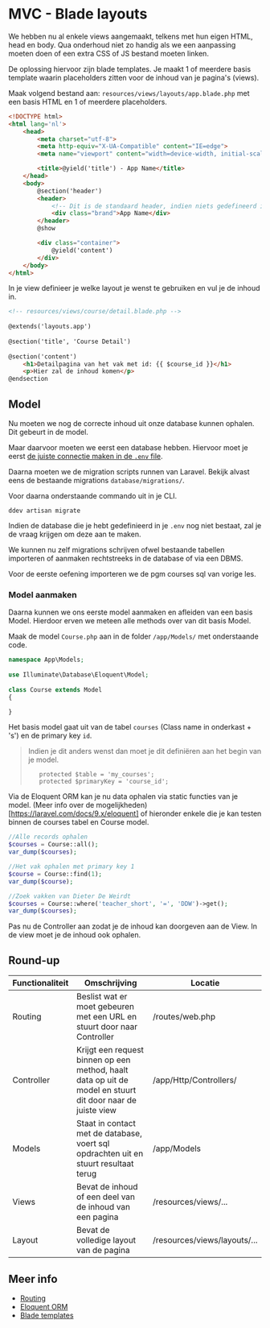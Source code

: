 # MVC - Blade layouts

We hebben nu al enkele views aangemaakt, telkens met hun eigen HTML, head en body. Qua onderhoud niet zo handig als we een aanpassing moeten doen of een extra CSS of JS bestand moeten linken.

De oplossing hiervoor zijn blade templates. Je maakt 1 of meerdere basis template waarin placeholders zitten voor de inhoud van je pagina's (views).

Maak volgend bestand aan: `resources/views/layouts/app.blade.php` met een basis HTML en 1 of meerdere placeholders.

```html
<!DOCTYPE html>
<html lang='nl'>
    <head>
        <meta charset="utf-8">
        <meta http-equiv="X-UA-Compatible" content="IE=edge">
        <meta name="viewport" content="width=device-width, initial-scale=1">

        <title>@yield('title') - App Name</title>
    </head>
    <body>
        @section('header')
        <header>
            <!-- Dit is de standaard header, indien niets gedefineerd in de view zal deze verschijnen. -->
            <div class="brand">App Name</div>
        </header>
        @show

        <div class="container">
            @yield('content')
        </div>
    </body>
</html>
```

In je view definieer je welke layout je wenst te gebruiken en vul je de inhoud in.

```html
<!-- resources/views/course/detail.blade.php -->
 
@extends('layouts.app')
 
@section('title', 'Course Detail')
 
@section('content')
    <h1>Detailpagina van het vak met id: {{ $course_id }}</h1>
    <p>Hier zal de inhoud komen</p>
@endsection
```

## Model

Nu moeten we nog de correcte inhoud uit onze database kunnen ophalen. Dit gebeurt in de model.

Maar daarvoor moeten we eerst een database hebben. Hiervoor moet je eerst [de juiste connectie maken in de `.env` file](/laravel/laravel/databases/connecting.html).

Daarna moeten we de migration scripts runnen van Laravel. Bekijk alvast eens de bestaande migrations `database/migrations/`.

Voor daarna onderstaande commando uit in je CLI.

```
ddev artisan migrate
```

Indien de database die je hebt gedefinieerd in je `.env` nog niet bestaat, zal je de vraag krijgen om deze aan te maken.

We kunnen nu zelf migrations schrijven ofwel bestaande tabellen importeren of aanmaken rechtstreeks in de database of via een DBMS.

Voor de eerste oefening importeren we de pgm courses sql van vorige les.

### Model aanmaken

Daarna kunnen we ons eerste model aanmaken en afleiden van een basis Model. Hierdoor erven we meteen alle methods over van dit basis Model.

Maak de model `Course.php` aan in de folder `/app/Models/` met onderstaande code.

```php
namespace App\Models;
 
use Illuminate\Database\Eloquent\Model;
 
class Course extends Model
{

}
```

Het basis model gaat uit van de tabel `courses` (Class name in onderkast + 's') en de primary key `id`.

> Indien je dit anders wenst dan moet je dit definiëren aan het begin van je model.
> ```
>    protected $table = 'my_courses';
>    protected $primaryKey = 'course_id';
>```


Via de Eloquent ORM kan je nu data ophalen via static functies van je model. (Meer info over de mogelijkheden)[https://laravel.com/docs/9.x/eloquent] of hieronder enkele die je kan testen binnen de courses tabel en Course model.

```php
//Alle records ophalen
$courses = Course::all();
var_dump($courses);

//Het vak ophalen met primary key 1
$course = Course::find(1);
var_dump($course);

//Zoek vakken van Dieter De Weirdt
$courses = Course::where('teacher_short', '=', 'DDW')->get();
var_dump($courses);
```

Pas nu de Controller aan zodat je de inhoud kan doorgeven aan de View. In de view moet je de inhoud ook ophalen.

## Round-up

| Functionaliteit | Omschrijving | Locatie |
| ----------- | ----------- | ----------- |
| Routing | Beslist wat er moet gebeuren met een URL en stuurt door naar Controller | /routes/web.php |
| Controller | Krijgt een request binnen op een method, haalt data op uit de model en stuurt dit door naar de juiste view | /app/Http/Controllers/ |
| Models | Staat in contact met de database, voert sql opdrachten uit en stuurt resultaat terug | /app/Models |
| Views | Bevat de inhoud of een deel van de inhoud van een pagina | /resources/views/... |
| Layout | Bevat de volledige layout van de pagina | /resources/views/layouts/... |

## Meer info

- [Routing](https://laravel.com/docs/9.x/routing)
- [Eloquent ORM](https://laravel.com/docs/9.x/eloquent)
- [Blade templates](https://laravel.com/docs/9.x/blade)
